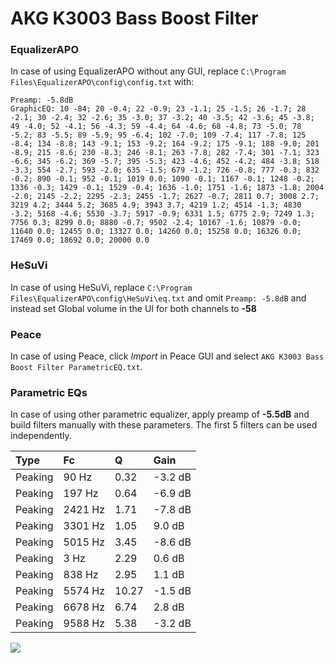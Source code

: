 # AKG K3003 Bass Boost Filter

### EqualizerAPO
In case of using EqualizerAPO without any GUI, replace `C:\Program Files\EqualizerAPO\config\config.txt`
with:
```
Preamp: -5.8dB
GraphicEQ: 10 -84; 20 -0.4; 22 -0.9; 23 -1.1; 25 -1.5; 26 -1.7; 28 -2.1; 30 -2.4; 32 -2.6; 35 -3.0; 37 -3.2; 40 -3.5; 42 -3.6; 45 -3.8; 49 -4.0; 52 -4.1; 56 -4.3; 59 -4.4; 64 -4.6; 68 -4.8; 73 -5.0; 78 -5.2; 83 -5.5; 89 -5.9; 95 -6.4; 102 -7.0; 109 -7.4; 117 -7.8; 125 -8.4; 134 -8.8; 143 -9.1; 153 -9.2; 164 -9.2; 175 -9.1; 188 -9.0; 201 -8.9; 215 -8.6; 230 -8.3; 246 -8.1; 263 -7.8; 282 -7.4; 301 -7.1; 323 -6.6; 345 -6.2; 369 -5.7; 395 -5.3; 423 -4.6; 452 -4.2; 484 -3.8; 518 -3.3; 554 -2.7; 593 -2.0; 635 -1.5; 679 -1.2; 726 -0.8; 777 -0.3; 832 -0.2; 890 -0.1; 952 -0.1; 1019 0.0; 1090 -0.1; 1167 -0.1; 1248 -0.2; 1336 -0.3; 1429 -0.1; 1529 -0.4; 1636 -1.0; 1751 -1.6; 1873 -1.8; 2004 -2.0; 2145 -2.2; 2295 -2.3; 2455 -1.7; 2627 -0.7; 2811 0.7; 3008 2.7; 3219 4.2; 3444 5.2; 3685 4.9; 3943 3.7; 4219 1.2; 4514 -1.3; 4830 -3.2; 5168 -4.6; 5530 -3.7; 5917 -0.9; 6331 1.5; 6775 2.9; 7249 1.3; 7756 0.3; 8299 0.0; 8880 -0.7; 9502 -2.4; 10167 -1.6; 10879 -0.0; 11640 0.0; 12455 0.0; 13327 0.0; 14260 0.0; 15258 0.0; 16326 0.0; 17469 0.0; 18692 0.0; 20000 0.0
```

### HeSuVi
In case of using HeSuVi, replace `C:\Program Files\EqualizerAPO\config\HeSuVi\eq.txt` and omit `Preamp:
-5.8dB` and instead set Global volume in the UI for both channels to **-58**

### Peace
In case of using Peace, click *Import* in Peace GUI and select `AKG K3003 Bass Boost Filter ParametricEQ.txt`.

### Parametric EQs
In case of using other parametric equalizer, apply preamp of **-5.5dB** and build filters manually with
these parameters. The first 5 filters can be used independently.

| Type    | Fc      |     Q | Gain    |
|:--------|:--------|:------|:--------|
| Peaking | 90 Hz   |  0.32 | -3.2 dB |
| Peaking | 197 Hz  |  0.64 | -6.9 dB |
| Peaking | 2421 Hz |  1.71 | -7.8 dB |
| Peaking | 3301 Hz |  1.05 | 9.0 dB  |
| Peaking | 5015 Hz |  3.45 | -8.6 dB |
| Peaking | 3 Hz    |  2.29 | 0.6 dB  |
| Peaking | 838 Hz  |  2.95 | 1.1 dB  |
| Peaking | 5574 Hz | 10.27 | -1.5 dB |
| Peaking | 6678 Hz |  6.74 | 2.8 dB  |
| Peaking | 9588 Hz |  5.38 | -3.2 dB |

![](https://raw.githubusercontent.com/jaakkopasanen/AutoEq/master/results/innerfidelity/sbaf-serious/AKG%20K3003%20Bass%20Boost%20Filter/AKG%20K3003%20Bass%20Boost%20Filter.png)